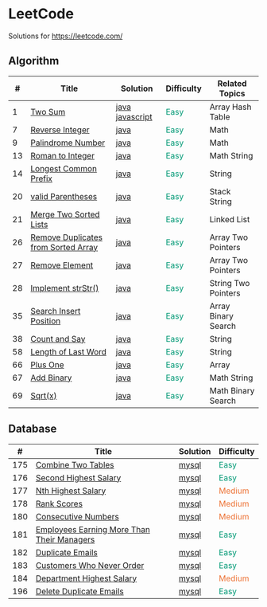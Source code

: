 LeetCode
========
Solutions for https://leetcode.com/

## Algorithm

| # | Title | Solution | Difficulty | Related Topics |
|---| ----- | -------- | ---------- | ---------- |
|1|[Two Sum](https://leetcode.com/problems/two-sum/) | [java javascript](./algorithms/1.TwoSum.md)|<font color=#009975 >Easy</font>|Array Hash Table|
|7|[Reverse Integer](https://leetcode.com/problems/reverse-integer/) | [java](./algorithms/7.ReverseInteger.md)|<font color=#009975 >Easy</font>|Math|
|9|[Palindrome Number](https://leetcode.com/problems/palindrome-number/) | [java](./algorithms/9.PalindromeNumber.md)|<font color=#009975 >Easy</font>|Math|
|13|[Roman to Integer](https://leetcode.com/problems/roman-to-integer/) | [java](./algorithms/13.RomanToInteger.md)|<font color=#009975 >Easy</font>|Math String|
|14|[Longest Common Prefix](https://leetcode.com/problems/longest-common-prefix/) | [java](./algorithms/14.LongestCommonPrefix.md)|<font color=#009975 >Easy</font>|String|
|20|[valid Parentheses](https://leetcode.com/problems/valid-parentheses/) | [java](./algorithms/20.ValidParentheses.md)|<font color=#009975 >Easy</font>|Stack String|
|21|[Merge Two Sorted Lists](https://leetcode.com/problems/merge-two-sorted-lists/) | [java](./algorithms/21.MergeTwoSortedLists.md)|<font color=#009975 >Easy</font>|Linked List|
|26|[Remove Duplicates from Sorted Array](https://leetcode.com/problems/remove-duplicates-from-sorted-array/) | [java](./algorithms/26.RemoveDuplicatesfromSortedArray.md)|<font color=#009975 >Easy</font>|Array Two Pointers|
|27|[Remove Element](https://leetcode.com/problems/remove-element/) | [java](./algorithms/27.RemoveElement.md)|<font color=#009975 >Easy</font>|Array Two Pointers|
|28|[Implement strStr()](https://leetcode.com/problems/implement-strstr/) | [java](./algorithms/28.ImplementStrStr.md)|<font color=#009975 >Easy</font>|String Two Pointers|
|35|[Search Insert Position](https://leetcode.com/problems/search-insert-position/) | [java](./algorithms/35.SearchInsertPosition.md)|<font color=#009975 >Easy</font>|Array Binary Search|
|38|[Count and Say](https://leetcode.com/problems/count-and-say/) | [java](./algorithms/38.CountAndSay.md)|<font color=#009975 >Easy</font>|String|
|58|[Length of Last Word](https://leetcode.com/problems/length-of-last-word/) | [java](./algorithms/58.LengthOfLastWord.md)|<font color=#009975 >Easy</font>|String|
|66|[Plus One](https://leetcode.com/problems/plus-one/) | [java](./algorithms/66.PlusOne.md)|<font color=#009975 >Easy</font>|Array|
|67|[Add Binary](https://leetcode.com/problems/add-binary/) | [java](./algorithms/67.AddBinary.md)|<font color=#009975 >Easy</font>|Math String|
|69|[Sqrt(x)](https://leetcode.com/problems/sqrtx/) | [java](./algorithms/69.Sqrt(x).md)|<font color=#009975 >Easy</font>|Math Binary Search|

## Database

| # | Title | Solution | Difficulty |
|---| ----- | -------- | ---------- |
|175|[Combine Two Tables](https://leetcode.com/problems/combine-two-tables/) | [mysql](./database/175.CombineTwoTables.md)|<font color=#009975 >Easy</font>|
|176|[Second Highest Salary](https://leetcode.com/problems/second-highest-salary/) | [mysql](./database/176.SecondHighestSalary.md)|<font color=#009975 >Easy</font>|
|177|[Nth Highest Salary](https://leetcode.com/problems/nth-highest-salary/) | [mysql](./database/177.NthHighestSalary.md)|<font color=#ed7336 >Medium</font>|
|178|[Rank Scores](https://leetcode.com/problems/rank-scores/solution/) | [mysql](./database/178.RankScores.md)|<font color=#ed7336 >Medium</font>|
|180|[Consecutive Numbers](https://leetcode.com/problems/consecutive-numbers/) | [mysql](./database/180.ConsecutiveNumbers.md)|<font color=#ed7336 >Medium</font>|
|181|[Employees Earning More Than Their Managers](https://leetcode.com/problems/employees-earning-more-than-their-managers/) | [mysql](./database/181.EmployeesEarningMoreThanTheirManagers.md)|<font color=#009975 >Easy</font>|
|182|[Duplicate Emails](https://leetcode.com/problems/duplicate-emails/) | [mysql](./database/182.DuplicateEmails.md)|<font color=#009975 >Easy</font>|
|183|[Customers Who Never Order](https://leetcode.com/problems/customers-who-never-order/) | [mysql](./database/183.CustomersWhoNeverOrder.md)|<font color=#009975 >Easy</font>|
|184|[Department Highest Salary](https://leetcode.com/problems/department-highest-salary/) | [mysql](./database/184.DepartmentHighestSalary.md)|<font color=#ed7336 >Medium</font>|
|196|[Delete Duplicate Emails](https://leetcode.com/problems/delete-duplicate-emails/) | [mysql](./database/196.DeleteDuplicateEmails.md)|<font color=#009975 >Easy</font>|
